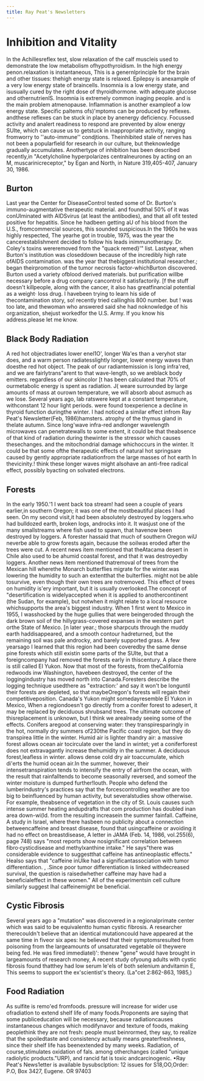 ```yaml
---
title: Ray Peat's Newsletters
---
```

# Inhibition and Vitality
In the Achillesreflex test, slow relaxation of the calf muscleis used to demonstrate the low metabolism ofhypothyroidism. In the high energy penon.relaxation is instantaneous, This is a genernlprinciple for the brain and other tissues: thehigh energy state is relaxed. Epilepsy is anexample of a very low energy state of braincells. Insomnia is a low energy state, and isusually cured by the right dose of thyroidhormone. with adequate glucose and othernutrienlS. Insomnia is extremely common inaging people. and is the main problem atmenopause. Inflammation is another exampleof a low energy state. Specific paltems ofs)'mptoms can be produced by reflexes. andthese reflexes can be stuck in place by anenergy deficiency. Focussed activity and analert readiness to respond are prevented by alow energy SUIte, which can cause us to getstuck in inappropriate activity, ranging fromworry to ''auto-immune'' condjtions. Theinhibited stale of nerves has not been a popularfield for research in our culture, but theknowledge gradually accumulates. Anothertype of inhibition has been described recently,in "Acetylcholine hyperpolarizes centralneurones by acting on an M, muscarinicreceptor," by Egan and North, in Nature 319,405-407, January 30, 1986.
## Burton
Last year the Center for DiseaseControl tested some of Dr. Burton's immuno-augmentative therapeutic material. and foundthaI 50% of it was conUlminated with AIDSvirus (at least the antibodies), and that all ofit tested positive for hepatitis. Since he hadbeen getting aU of his blood from the U.S., fromcommercial sources, this sounded suspicious.In the 1960s he was highly respected, The yearhe got in trouble, 1975, was the year the cancerestablishment decided to follow his leads inimmunotherapy. Dr. Coley's toxins wereremoved from the "quack remed}'" list. Lastyear, when Burton's institution was closeddown because of the incredibly high rate ofAIDS contamination. was the year that thebiggest institutional researcher.; began theirpromotion of the tumor necrosis factor-whichBurton discovered. Burton used a variety ofblood derived materials. but purification willbe necessary before a drug company cancontrol it satisfactorily. [f the stuff doesn't killpeople, along with the cancer, it also has greatfinancial potential as a weight· loss drug. I havebeen trying to learn his side of thecontamination story, so! recently tried callinghis 800 number. but ! was too late, and thewoman who answered said she had noknowledge of his org:anization, shejust workedfor the U.S. Army. If you know his address.please let me know.
## Black Body Radiation
A red hot objectradiates lower enel1O', longer Wa\'es than a veryhot star does, and a warm person radiatesslightly longer, lower energy waves than doesthe red hot object. The peak of our radiantemission is long infra'red, and we are fairlytrans"arent to that wave-length, so we areblack body emitters. regardless of our skincolor [t has been calculated that 70% of ourmetabolic energy is spent as radiation. J( weare surrounded by large amounts of mass at ourown temperature, we will absorb about asmuch as we lose. Several years ago, lab ratswere kept at a constant temperature, withconstant 12 hour light periods. were found toexperience a decline in thyroid function duringthe winter. I had noticed a similar effect infrom Ray Peat's Newsletter(Feb, 1986)hamsters. atrophy of the thymus gland in thelate autumn. Since long'wave infra-red andlonger wavelength microwaves can penetratewalls to some extent, it could be that theabsence of that kind of radiation during thewinter is the stressor which causes thesechanges. and the mitochondrial damage whichoccurs in the winter. It could be that some ofthe therapeutic effects of natural hot springsare caused by gently appropriate radiationfrom the large masses of hot earth In thevicinity.! think these longer waves might alsohave an anti-free radical effect, possibly byacting on solvated electrons.
## Forests
In the early 1950.'1 I went back toa stream! had seen a couple of years earlier,in southern Oregon; it was one of the mostbeautiful places I had seen. On my second visit,it had been absolutely destroyed by loggers.who had bulldozed earth, broken logs, androcks into it. It wasjust one of the many smallstreams where fish used to spawn, that havenow been destroyed by loggers. A forester hassaid that much of southern Oregon wiU neverbe able to grow forests again, because the soilwas eroded after the trees were cut.
A recent news item mentioned that theAtacama desert in Chile also used to be ahumid coastal forest, and that it was destroyedby loggers. Another news item mentioned thatremoval of trees from the Mexican hill wherethe Monarch butterflies migrate for the winter.was lowering the humidity to such an extentthat the bulterflies. might not be able tosurvive, even though their own trees are notremoved. This effect of trees on humidity is\'ery important, but it is usually overlooked.The concept of "desertification is widelyaccepted when it is applied to anothercontinent (the Sudan, for example), but notwhen it might reiate to a local resource whichsupports the area's biggest industry. 
When 1 first went to Mexico in 1955, I wasshocked by the huge gullies that were beingeroded through the dark brown soil of the hillygrass-covered expanses in the western part orthe State of Mexico. [n later year.; those sharpcuts through the muddy earth haddisappeared, and a smooth contour hadreturned, but the remaining soil was pale androcky, and barely supported grass. A few yearsago I learned that this region had been coveredby the same dense pine forests which still existin some parts of the SUIte, but that a foreigncompany had removed the forests early in thiscentury. A place there is still called EI Yukon.
Now that most of the forests, from theCalifornia redwoods inw Washington, havebeen destroyed, the center of the loggingindustry has moved north into Canada.Foresters describe the logging technique usedthere as "extraction:' and say it won't be longuntil their forests are depleted, so that maybeOregon's forests will regain their competitiveposition. Canada's Yukon might somedayresemble El Yukon in Mexico, When a regiondoesn't go directly from a conifer forest to adesert, it may be replaced by deciduous shrubsand trees. The ultimate outcome of thisreplacement is unknown, but I think we arealready seeing some of the effects. Conifers aregood at conserving water: they transpiresparingly in the hot, normally dry summers of230the Pacific coast region, but they do transpirea little in the winter. Humid air is lighter thandry air: a massive forest allows ocean air tocirculate over the land in wintet; yet a coniferforest does not extravagantly increase thehumidity in the summer. A deciduous forest,leafless in winter. allows dense cold dry air toaccumulate, which di\'erts the humid ocean air.In the summer, however, their intensetranspiration tends to intensify the entry of airfrom the ocean, with the result that rainfalltends to become seasonally reversed, and someof the winter moisture is dumped further!Iouth. People who defend the lumberindustry's practices say that the forcescontrolling weather are too big to beinfluenced by human activity, but severalstudies show otherwise. For example, theabsence of vegetation in the city of St. Louis causes such intense summer heating andupdrafts that com production has doubled inan area down-wi(ld. from the resulting increasein the summer fainfall.
Caffeine, A study in Israel, where there hasbeen no publicity about a connection betweencaffeine and breast disease, found that usingcaffeine or avoiding it had no effect on breastdisease, A letter in JAMA (Feb. 14, 1986, vol.255(6), page 748) says "most reports show nosignificant correlation between fibro·cysticdisease and methylxanthine intake." He says"there was considerable evidence to suggestthat caffeine has antineoplastic effects." Healso says that "caffeine inUlke had a significantassociation with tumor differentiation. , .Since poor tumor differentiation is linked withdecreased survival, the question is raisedwhether caffeine may have had a beneficialeffect in these women." All of the experimentsin cell culture similarly suggest lhal caffeinemight be beneficial.
## Cystic Fibrosis
Several years ago a "mutation" was discovered in a regionalprimate center which was said to be equivalentto human cystic fibrosis. A researcher therecouldn't believe that an identical mutationcould have appeared at the same time in fiveor six apes: he believed that their symptomsresulted from poisoning from the largeamounts of unsaturated vegetable oil theywere being fed. He was fired immediatel)': thenew "gene" would have brought in largeamounts of research money, A recent study ofyoung adults with cystic fibrosis found thatthey had low serum le\'els of both selenium andvitamin E, This seems to support the ex'scientist's theory. (La"cet 2:862-863, 1985,)
## Food Radiation
As sulfite is remo\'ed fromfoods. pressure will increase for wider use ofradiatlon to extend shelf life of many foods.Proponents are saying that some publiceducation will be necessary, because radiationcauses instantaneous changes which modifynavor and texture of foods, making peoplethink they are not fresh: people must beinrormed, they say, to realize that the spoiledtaste and consistency actually means greaterfreshness, since their shelf life has beenextended by many weeks. Radiation, of course,stimulates oxidation of fals. among otherchanges (called "unique radiolytic products."URP), and rancid fat is toxic andcarcinogenic.
•Ray Peat's News1etter is available bysubsclption: 12 issues for S18,OO,Order: P.O, Box 3427, Eugene. OR 97403
